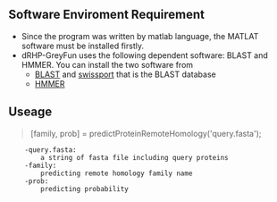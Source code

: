 ## Software Enviroment Requirement
 - Since the program was written by matlab language, the MATLAT software must be installed firstly.
 - dRHP-GreyFun uses the following dependent software: BLAST and HMMER. You can install the two software from 
    - [BLAST](ftp://ftp.ncbi.nlm.nih.gov/blast/executables/blast+/LATEST/) and  [swissport](ftp://ftp.ncbi.nlm.nih.gov/blast/db/swissprot.tar.gz) that is the BLAST database
    - [HMMER](http://www.hmmer.org/)
    
## Useage
>[family, prob] = predictProteinRemoteHomology('query.fasta');

		-query.fasta:
			a string of fasta file including query proteins
		-family:
			predicting remote homology family name
		-prob:
			predicting probability
			
